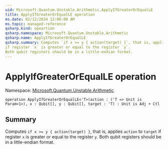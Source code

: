```yaml
---
uid: Microsoft.Quantum.Unstable.Arithmetic.ApplyIfGreaterOrEqualLE
title: ApplyIfGreaterOrEqualLE operation
ms.date: 02/12/2024 12:00:00 AM
ms.topic: managed-reference
qsharp.kind: opeartion
qsharp.namespace: Microsoft.Quantum.Unstable.Arithmetic
qsharp.name: ApplyIfGreaterOrEqualLE
qsharp.summary: Computes `if x >= y { action(target) }`, that is, applies `action` to `target`
if register `x` is greater or equal to the register `y`.
Both qubit registers should be in a little-endian format.
---
```


# ApplyIfGreaterOrEqualLE operation

Namespace: [Microsoft.Quantum.Unstable.Arithmetic](xref:Microsoft.Quantum.Unstable.Arithmetic)

```qsharp
operation ApplyIfGreaterOrEqualLE<'T>(action : ('T => Unit is Param<1>), x : Qubit[], y : Qubit[], target : 'T) : Unit is Adj + Ctl
```

## Summary
Computes `if x >= y { action(target) }`, that is, applies `action` to `target`
if register `x` is greater or equal to the register `y`.
Both qubit registers should be in a little-endian format.
